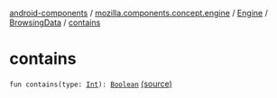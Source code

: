 [android-components](../../../index.md) / [mozilla.components.concept.engine](../../index.md) / [Engine](../index.md) / [BrowsingData](index.md) / [contains](./contains.md)

# contains

`fun contains(type: `[`Int`](https://kotlinlang.org/api/latest/jvm/stdlib/kotlin/-int/index.html)`): `[`Boolean`](https://kotlinlang.org/api/latest/jvm/stdlib/kotlin/-boolean/index.html) [(source)](https://github.com/mozilla-mobile/android-components/blob/master/components/concept/engine/src/main/java/mozilla/components/concept/engine/Engine.kt#L46)